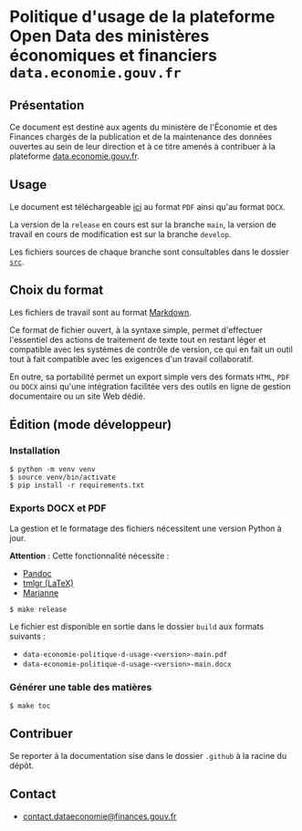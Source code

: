 # Politique d'usage de la plateforme Open Data des ministères économiques et financiers `data.economie.gouv.fr`

## Présentation

Ce document est destiné aux agents du ministère de l'Économie et des Finances chargés de la publication et de la
maintenance des données ouvertes au sein de leur direction et à ce titre amenés à contribuer à la plateforme
[data.economie.gouv.fr](https://data.economie.gouv.fr).

## Usage

Le document est téléchargeable [ici](https://github.com/139bercy/data-economie-policies-and-use/releases) au format
`PDF` ainsi qu'au format `DOCX`.

La version de la `release` en cours est sur la branche `main`, la version de travail en cours de modification est sur la
branche `develop`.

Les fichiers sources de chaque branche sont consultables dans le dossier
[`src`](https://github.com/139bercy/data-economie-policies-and-use/tree/main/src/main.md).

## Choix du format

Les fichiers de travail sont au format [Markdown](https://docs.framasoft.org/fr/grav/markdown.html).

Ce format de fichier ouvert, à la syntaxe simple, permet d'effectuer l'essentiel des actions de traitement de texte tout
en restant léger et compatible avec les systèmes de contrôle de version, ce qui en fait un outil tout à fait compatible
avec les exigences d'un travail collaboratif.

En outre, sa portabilité permet un export simple vers des formats `HTML`, `PDF` ou `DOCX` ainsi qu'une intégration
facilitée vers des outils en ligne de gestion documentaire ou un site Web dédié.

## Édition (mode développeur)

### Installation

```
$ python -m venv venv
$ source venv/bin/activate
$ pip install -r requirements.txt
```

### Exports DOCX et PDF

La gestion et le formatage des fichiers nécessitent une version Python à jour.

**Attention** : Cette fonctionnalité nécessite :

- [Pandoc](https://pandoc.org/)
- [tmlgr (LaTeX)](https://tug.org/texlive/tlmgr.html)
- [Marianne](https://www.systeme-de-design.gouv.fr/elements-d-interface/fondamentaux-de-l-identite-de-l-etat/typographie/)

```
$ make release
```

Le fichier est disponible en sortie dans le dossier `build` aux formats suivants :

- `data-economie-politique-d-usage-<version>-main.pdf`
- `data-economie-politique-d-usage-<version>-main.docx`

### Générer une table des matières

```
$ make toc
```

## Contribuer

Se reporter à la documentation sise dans le dossier `.github` à la racine du dépôt.

## Contact

- [contact.dataeconomie@finances.gouv.fr](mailto:contact.dataeconomie@finances.gouv.fr)
